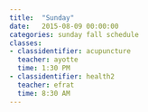 ```yaml
---
title:  "Sunday"
date:   2015-08-09 00:00:00
categories: sunday fall schedule
classes:
- classidentifier: acupuncture
  teacher: ayotte
  time: 1:30 PM
- classidentifier: health2
  teacher: efrat
  time: 8:30 AM
---
```


